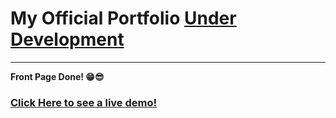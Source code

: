 # My Official Portfolio [Under Development](#)
<hr>

**Front Page Done! 😁😎**

### [Click Here to see a live demo!](https://sajjathossain.github.io/Portfolio/templates/)

